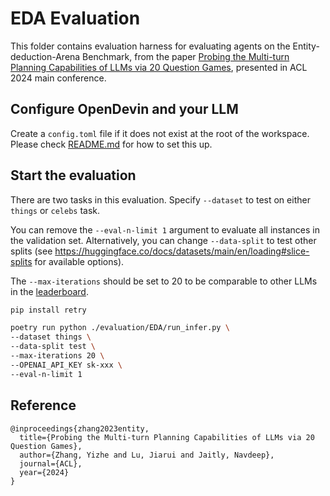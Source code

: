 # EDA Evaluation

This folder contains evaluation harness for evaluating agents on the Entity-deduction-Arena Benchmark, from the paper [Probing the Multi-turn Planning Capabilities of LLMs via 20 Question Games](https://arxiv.org/abs/2310.01468), presented in ACL 2024 main conference.

## Configure OpenDevin and your LLM

Create a `config.toml` file if it does not exist at the root of the workspace. Please check [README.md](../../README.md) for how to set this up.

## Start the evaluation
There are two tasks in this evaluation. Specify `--dataset` to test on either `things` or `celebs` task.

You can remove the `--eval-n-limit 1` argument to evaluate all instances in the validation set. Alternatively, you can change `--data-split` to test other splits (see https://huggingface.co/docs/datasets/main/en/loading#slice-splits for available options).

The `--max-iterations` should be set to 20 to be comparable to other LLMs in the [leaderboard](https://github.com/apple/ml-entity-deduction-arena?tab=readme-ov-file#highlights).

```bash
pip install retry

poetry run python ./evaluation/EDA/run_infer.py \
--dataset things \
--data-split test \
--max-iterations 20 \
--OPENAI_API_KEY sk-xxx \
--eval-n-limit 1
```

## Reference
```
@inproceedings{zhang2023entity,
  title={Probing the Multi-turn Planning Capabilities of LLMs via 20 Question Games},
  author={Zhang, Yizhe and Lu, Jiarui and Jaitly, Navdeep},
  journal={ACL},
  year={2024}
}
```
